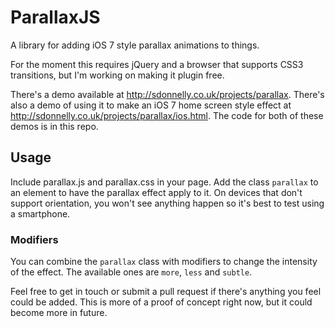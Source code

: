 # ParallaxJS

A library for adding iOS 7 style parallax animations to things.

For the moment this requires jQuery and a browser that supports CSS3 transitions, but I'm working on making it plugin free.

There's a demo available at http://sdonnelly.co.uk/projects/parallax. There's also a demo of using it to make an iOS 7 home screen style effect at http://sdonnelly.co.uk/projects/parallax/ios.html. The code for both of these demos is in this repo.

## Usage

Include parallax.js and parallax.css in your page. Add the class `parallax` to an element to have the parallax effect apply to it. On devices that don't support orientation, you won't see anything happen so it's best to test using a smartphone.

### Modifiers

You can combine the `parallax` class with modifiers to change the intensity of the effect. The available ones are `more`, `less` and `subtle`.

Feel free to get in touch or submit a pull request if there's anything you feel could be added. This is more of a proof of concept right now, but it could become more in future.



